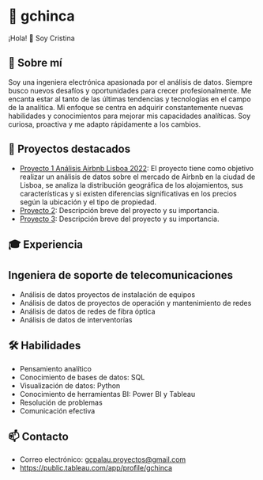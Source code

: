 # 👋 gchinca

¡Hola! 👋 Soy Cristina 

## 👩 Sobre mí

Soy una ingeniera electrónica apasionada por el análisis de datos. Siempre busco nuevos desafíos y oportunidades para crecer profesionalmente. Me encanta estar al tanto de las últimas tendencias y tecnologías en el campo de la analítica. Mi enfoque se centra en adquirir constantemente nuevas habilidades y conocimientos para mejorar mis capacidades analíticas. Soy curiosa, proactiva y me adapto rápidamente a los cambios. 

## 🚀 Proyectos destacados

- [Proyecto 1 Análisis Airbnb Lisboa 2022](https://github.com/gchinca/Airbnb-Lisboa):
  El proyecto tiene como objetivo realizar un análisis de datos sobre el mercado de Airbnb en la ciudad de Lisboa, se analiza la distribución geográfica de los alojamientos, sus   
  características y si existen diferencias significativas en los precios según la ubicación y el tipo de propiedad.
- [Proyecto 2](enlace_al_proyecto_2): Descripción breve del proyecto y su importancia.
- [Proyecto 3](enlace_al_proyecto_3): Descripción breve del proyecto y su importancia.

## 🎓 Experiencia

## Ingeniera de soporte de telecomunicaciones
- Análisis de datos proyectos de instalación de equipos
- Análisis de datos de proyectos de operación y mantenimiento de redes
- Análisis de datos de redes de fibra óptica
- Análisis de datos de interventorías
  

## 🛠️ Habilidades

- Pensamiento analítico
- Conocimiento de bases de datos: SQL
- Visualización de datos: Python
- Conocimiento de herramientas BI: Power BI y Tableau
- Resolución de problemas
- Comunicación efectiva


## 📫 Contacto

- Correo electrónico: gcpalau.proyectos@gmail.com
- https://public.tableau.com/app/profile/gchinca


